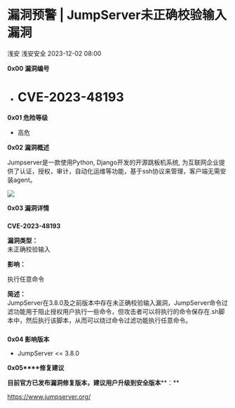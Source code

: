 #  漏洞预警 | JumpServer未正确校验输入漏洞   
浅安  浅安安全   2023-12-02 08:00  
  
**0x00 漏洞编号**  
- # CVE-2023-48193  
  
**0x01 危险等级**  
- 高危  
  
**0x02 漏洞概述**  
  
Jumpserver是一款使用Python, Django开发的开源跳板机系统, 为互联网企业提供了认证，授权，审计，自动化运维等功能，基于ssh协议来管理，客户端无需安装agent。  
  
  
![](https://mmbiz.qpic.cn/sz_mmbiz_png/7stTqD182SU8Hf5YibCK8obmSCq5lcwuicicV90ZnoN4iaM5UuGVX1SM0IoejjglOk9icZK6JQn3DI9qgiaqL3tClf5w/640?wx_fmt=png&wxfrom=5&wx_lazy=1&wx_co=1 "")  
  
**0x03 漏洞详情**  
###   
###   
  
**CVE-2023-48193**  
  
**漏洞类型：**  
未正确校验输入  
  
**影响：**  
  
执行任意命令  
  
**简述：**  
JumpServer在3.8.0及之前版本中存在未正确校验输入漏洞，JumpServer命令过滤功能用于阻止授权用户执行一些命令，但攻击者可以将执行的命令保存在.sh脚本中，然后执行该脚本，从而可以绕过命令过滤功能执行任意命令。  
###   
  
**0x04 影响版本**  
- JumpServer <= 3.8.0  
  
**0x05****修复建议**  
  
**目前官方已发布漏洞修复版本，建议用户升级到安全版本****：**  
  
https://www.jumpserver.org/  
  
  
  
